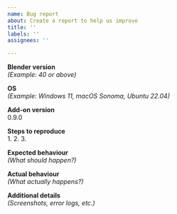 ```yaml
---
name: Bug report
about: Create a report to help us improve
title: ''
labels: ''
assignees: ''

---
```


**Blender version**  
*(Example: 40 or above)*  

**OS**  
*(Example: Windows 11, macOS Sonoma, Ubuntu 22.04)*  

**Add-on version**  
0.9.0  

**Steps to reproduce**  
1. 
2. 
3. 

**Expected behaviour**  
*(What should happen?)*  

**Actual behaviour**  
*(What actually happens?)*  

**Additional details**  
*(Screenshots, error logs, etc.)*
